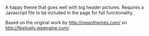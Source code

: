 A happy theme that goes well with big header pictures.
Requires a Javascript file to be included in the page for full functionality.

Based on the original work by http://meanthemes.com/ on http://festively.wpengine.com/
